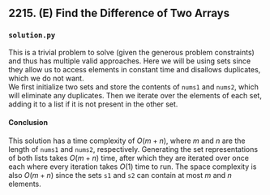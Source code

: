 ## 2215. (E) Find the Difference of Two Arrays

### `solution.py`
This is a trivial problem to solve (given the generous problem constraints) and thus has multiple valid approaches. Here we will be using sets since they allow us to access elements in constant time and disallows duplicates, which we do not want.  
We first initialize two sets and store the contents of `nums1` and `nums2`, which will eliminate any duplicates. Then we iterate over the elements of each set, adding it to a list if it is not present in the other set.  

#### Conclusion
This solution has a time complexity of $O(m+n)$, where $m$ and $n$ are the length of `nums1` and `nums2`, respectively. Generating the set representations of both lists takes $O(m+n)$ time, after which they are iterated over once each where every iteration takes $O(1)$ time to run. The space complexity is also $O(m+n)$ since the sets `s1` and `s2` can contain at most $m$ and $n$ elements.  
  

